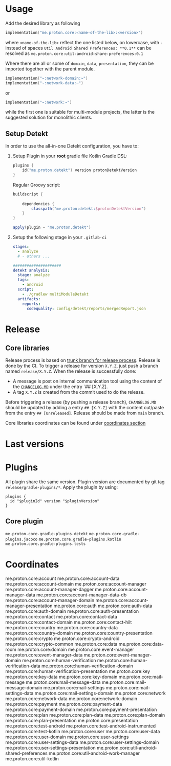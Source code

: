 # Usage
Add the desired library as following
```kotlin
implementation("me.proton.core:<name-of-the-lib>:<version>")
```
where `<name-of-the-lib>` reflect the one listed below, on lowercase, with `-` instead of spaces
`Util Android Shared Preferences: **0.1**` can be resolved as `me.proton.core:util-android-share-preferences:0.1`

Where there are all or some of `domain`, `data`, `presentation`, they can be imported together with the parent module.
```kotlin
implementation("~:network-domain:~")
implementation("~:network-data:~")
```
or
```kotlin
implementation("~:network:~")
```
while the first one is suitable for multi-module projects, the latter is the suggested solution for monolithic clients.

## Setup Detekt
In order to use the all-in-one Detekt configuration, you have to:

1. Setup Plugin in your **root** gradle file
    Kotlin Gradle DSL:
    ```kotlin
    plugins {
        id("me.proton.detekt") version protonDetektVersion
    }
    ```
    Regular Groovy script:
    ```groovy
    buildscript {
      
        dependencies {
            classpath("me.proton:detekt:$protonDetektVersion")
        }
    }
    
    apply(plugin = "me.proton.detekt")
    ```
    
2. Setup the following stage in your `.gitlab-ci`

    ```yaml
    stages:
      - analyze
      # - others ...
    
    #####################
    detekt analysis:
      stage: analyze
      tags:
        - android
      script:
        - ./gradlew multiModuleDetekt
      artifacts:
        reports:
          codequality: config/detekt/reports/mergedReport.json
    ```

    
# Release

## Core libraries
Release process is based on [trunk branch for release process](https://trunkbaseddevelopment.com/branch-for-release/).
Release is done by the CI. To trigger a release for version `X.Y.Z`, just push a branch named `release/X.Y.Z`.
When the release is successfully done:
* A message is post on internal communication tool using the content of the [`CHANGELOG.MD`](./CHANGELOG.md) under the entry `## [X.Y.Z].
* A tag `X.Y.Z` is created from the commit used to do the release.

Before triggering a release (by pushing a release branch), `CHANGELOG.MD` should be updated by adding a entry `## [X.Y.Z]` with the content cut/paste from the entry `## [Unreleased]`.
Release should be made from `main` branch.

Core libraries coordinates can be found under [coordinates section](#coordinates)

# Last versions

# Plugins
All plugin share the same version.
Plugin version are documented by git tag `release/gradle-plugins/*`.
Apply the plugin by using:
```
plugins {
  id "$pluginId" version "$pluginVersion"
}
```

## Core plugin
`me.proton.core.gradle-plugins.detekt`
`me.proton.core.gradle-plugins.jacoco`
`me.proton.core.gradle-plugins.kotlin`
`me.proton.core.gradle-plugins.tests`

# Coordinates
me.proton.core:account
me.proton.core:account-data
me.proton.core:account-domain
me.proton.core:account-manager
me.proton.core:account-manager-dagger
me.proton.core:account-manager-data
me.proton.core:account-manager-data-db
me.proton.core:account-manager-domain
me.proton.core:account-manager-presentation
me.proton.core:auth
me.proton.core:auth-data
me.proton.core:auth-domain
me.proton.core:auth-presentation
me.proton.core:contact
me.proton.core:contact-data
me.proton.core:contact-domain
me.proton.core:contact-hilt
me.proton.core:country
me.proton.core:country-data
me.proton.core:country-domain
me.proton.core:country-presentation
me.proton.core:crypto
me.proton.core:crypto-android
me.proton.core:crypto-common
me.proton.core:data
me.proton.core:data-room
me.proton.core:domain
me.proton.core:event-manager
me.proton.core:event-manager-data
me.proton.core:event-manager-domain
me.proton.core:human-verification
me.proton.core:human-verification-data
me.proton.core:human-verification-domain
me.proton.core:human-verification-presentation
me.proton.core:key
me.proton.core:key-data
me.proton.core:key-domain
me.proton.core:mail-message
me.proton.core:mail-message-data
me.proton.core:mail-message-domain
me.proton.core:mail-settings
me.proton.core:mail-settings-data
me.proton.core:mail-settings-domain
me.proton.core:network
me.proton.core:network-data
me.proton.core:network-domain
me.proton.core:payment
me.proton.core:payment-data
me.proton.core:payment-domain
me.proton.core:payment-presentation
me.proton.core:plan
me.proton.core:plan-data
me.proton.core:plan-domain
me.proton.core:plan-presentation
me.proton.core:presentation
me.proton.core:test-android
me.proton.core:test-android-instrumented
me.proton.core:test-kotlin
me.proton.core:user
me.proton.core:user-data
me.proton.core:user-domain
me.proton.core:user-settings
me.proton.core:user-settings-data
me.proton.core:user-settings-domain
me.proton.core:user-settings-presentation
me.proton.core:util-android-shared-preferences
me.proton.core:util-android-work-manager
me.proton.core:util-kotlin
